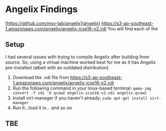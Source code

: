 # Angelix Findings
[https://github.com/msv-lab/angelix](angelix)
https://s3-ap-southeast-1.amazonaws.com/angelix/angelix-icse16-v2.vdi
You will find each of the 

## Setup ##
I had several issues with trying to compile Angelix after building from source. So, using a virtual machine worked best for me as it has Angelix pre-installed (albeit with an outdated distribution).

1. Download the .vdi file from https://s3-ap-southeast-1.amazonaws.com/angelix/angelix-icse16-v2.vdi
2. Run the following command in your linux-based terminal: `qemu-img convert -f vdi -O qcow2 angelix-icse16-v2.vdi angelix.qcow2`
3. Install virt-manager if you haven't already: `sudo apt-get install virt-manager`
4. Run it...load it in... and so on

## TBE ##
